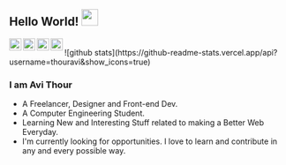 ## Hello World! <img src="https://raw.githubusercontent.com/iampavangandhi/iampavangandhi/master/gifs/Hi.gif" width="30px"></h2>

<a href="https://twitter.com/ImThour">
  <img align="left" alt="Avi's Twitter" width="22px" src="https://cdn.jsdelivr.net/npm/simple-icons@v3/icons/twitter.svg" />
</a>
<a href="https://www.linkedin.com/in/avithour/">
  <img align="left" alt="Avi's Linkdein" width="22px" src="https://cdn.jsdelivr.net/npm/simple-icons@v3/icons/linkedin.svg" />
</a>
<a href="https://github.com/thouravi">
  <img align="left" alt="Avi's Github" width="22px" src="https://cdn.jsdelivr.net/npm/simple-icons@v3/icons/github.svg" />
</a>
<a href="https://dribbble.com/avithour">
  <img align="left" alt="Avi's Dribbble" width="22px" src="https://cdn.jsdelivr.net/npm/simple-icons@v3/icons/dribbble.svg" />
</a>
<br />
![github stats](https://github-readme-stats.vercel.app/api?username=thouravi&show_icons=true)

### I am Avi Thour
- A Freelancer, Designer and Front-end Dev.
- A Computer Engineering Student. 
- Learning New and Interesting Stuff related to making a Better Web Everyday.
- I'm currently looking for opportunities. I love to learn and contribute in any and every possible way.
